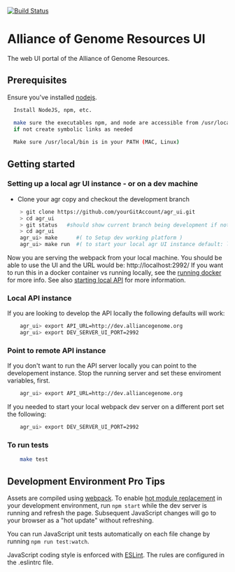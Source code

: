 [![Build Status](https://travis-ci.org/alliance-genome/agr.svg?branch=master)](https://travis-ci.org/alliance-genome/agr)

# Alliance of Genome Resources UI

The web UI portal of the Alliance of Genome Resources.

## Prerequisites

Ensure you've installed [nodejs][1].
```bash
  Install NodeJS, npm, etc.

  make sure the executables npm, and node are accessible from /usr/local/bin  (MAC, Linux)
  if not create symbolic links as needed
  
  Make sure /usr/local/bin is in your PATH (MAC, Linux)
```

## Getting started

### Setting up a local agr UI instance - or on a dev machine
* Clone your agr copy and checkout the development branch

```bash
	> git clone https://github.com/yourGitAccount/agr_ui.git
	> cd agr_ui
	> git status   #should show current branch being development if not git checkout development
	> cd agr_ui
	agr_ui> make      #( to Setup dev working platform )
	agr_ui> make run  #( to start your local agr UI instance default: localhost:2992 )
```

Now you are serving the webpack from your local machine. You should be able to use the UI and the URL would be: http://localhost:2992/ If you want to run this in a docker container vs running locally, see the [running docker][2] for more info. See also [starting local API][3] for more information.

### Local API instance

If you are looking to develop the API locally the following defaults will work:

```bash
	agr_ui> export API_URL=http://dev.alliancegenome.org
	agr_ui> export DEV_SERVER_UI_PORT=2992
```

### Point to remote API instance

If you don't want to run the API server locally you can point to the developement instance. Stop the running server and set these enviroment variables, first. 

```bash
	agr_ui> export API_URL=http://dev.alliancegenome.org
```

If you needed to start your local webpack dev server on a different port set the following:

```bash
	agr_ui> export DEV_SERVER_UI_PORT=2992
```

### To run tests
```bash
	make test
```

## Development Environment Pro Tips
Assets are compiled using [webpack][4]. 
To enable [hot module replacement][5] in your development environment,
run `npm start` while the dev server is running and refresh the page.
Subsequent JavaScript changes will go to your browser as a "hot
update" without refreshing.

You can run JavaScript unit tests automatically on each file change by
running `npm run test:watch`.

JavaScript coding style is enforced with [ESLint][6].
The rules are configured in the .eslintrc file.

[1]: https://docs.npmjs.com/getting-started/installing-node
[2]: DOCKER.md
[3]: https://github.com/alliance-genome/agr_api
[4]: https://webpack.github.io/
[5]: https://webpack.github.io/docs/hot-module-replacement.html
[6]: http://eslint.org/
